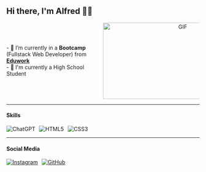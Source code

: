 ## Hi there, I'm Alfred 🚀🚀

<div style="display: flex; flex-wrap: wrap; align-items: center; justify-content: space-between;">
  <div style="flex: 1; min-width: 250px;">
    <p>
      - 🌱 I’m currently in a <b>Bootcamp</b> (Fullstack Web Developer) from <b><a href="https://eduwork.id" target="_blank">Eduwork</a></b><br>
      - 📖 I'm currently a High School Student
    </p>
  </div>
  <div style="flex: 1; min-width: 250px; text-align: center;">
    <img style="height: 200px; width: 400px;" alt="GIF" src="https://raw.githubusercontent.com/Zhyizhouu/Zhyizhouu/main/gif/acheron.gif"/>
  </div>
</div>

---

#### Skills

<div style="display: flex; flex-wrap: wrap; gap: 10px;">
  <img src="https://img.shields.io/badge/ChatGPT-74aa9c?style=for-the-badge&logo=openai&logoColor=white" alt="ChatGPT"/>
  <img src="https://img.shields.io/badge/HTML5-E34F26?style=for-the-badge&logo=html5&logoColor=white" alt="HTML5"/>
  <img src="https://img.shields.io/badge/CSS3-1572B6?style=for-the-badge&logo=css3&logoColor=white" alt="CSS3"/>
</div>

---

#### Social Media

<div style="display: flex; flex-wrap: wrap; gap: 10px;">
  <a href="https://www.instagram.com/frediioo">
    <img src="https://img.shields.io/badge/Instagram-E4405F?style=for-the-badge&logo=instagram&logoColor=white" alt="Instagram"/>
  </a>
  <a href="https://github.com/Zhyizhouu">
    <img src="https://img.shields.io/badge/GitHub-100000?style=for-the-badge&logo=github&logoColor=white" alt="GitHub"/>
  </a>
</div>

